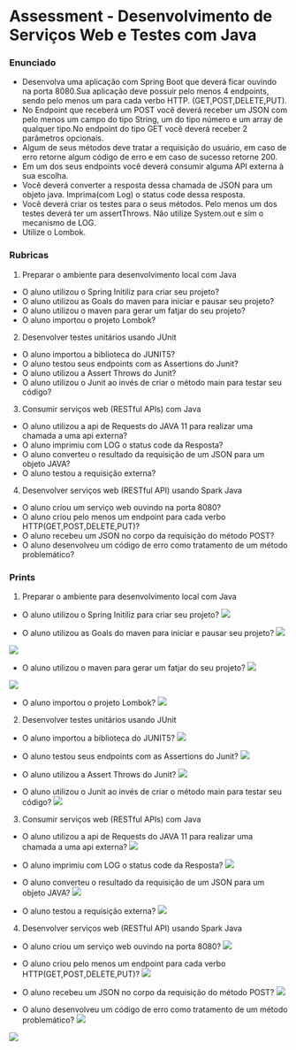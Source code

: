 
# Assessment - Desenvolvimento de Serviços Web e Testes com Java

### Enunciado

- Desenvolva uma aplicação com Spring Boot que deverá ficar ouvindo na porta 8080.Sua aplicação deve possuir pelo menos 4 endpoints, sendo pelo menos um para cada verbo HTTP. (GET,POST,DELETE,PUT).
- No Endpoint que receberá um POST você deverá receber um JSON com pelo menos um campo do tipo String, um do tipo número e um array de qualquer tipo.No endpoint do tipo GET você deverá receber 2 parâmetros opcionais.
- Algum de seus métodos deve tratar a requisição do usuário, em caso de erro retorne algum código de erro e em caso de sucesso retorne 200.
- Em um dos seus endpoints você deverá consumir alguma API externa à sua escolha.
- Você deverá converter a resposta dessa chamada de JSON para um objeto java. Imprima(com Log) o status code dessa resposta.
- Você deverá criar os testes para o seus métodos. Pelo menos um dos testes deverá ter um assertThrows. Não utilize System.out e sim o mecanismo de LOG.
- Utilize o Lombok.

### Rubricas

1. Preparar o ambiente para desenvolvimento local com Java
- O aluno utilizou o Spring Initiliz para criar seu projeto?	
- O aluno utilizou as Goals do maven para iniciar e pausar seu projeto?	
- O aluno utilizou o maven para gerar um fatjar do seu projeto?	
- O aluno importou o projeto Lombok?	

2. Desenvolver testes unitários usando JUnit
- O aluno importou a biblioteca do JUNIT5?	
- O aluno testou seus endpoints com as Assertions do Junit?	
- O aluno utilizou a Assert Throws do Junit?	
- O aluno utilizou o Junit ao invés de criar o método main para testar seu código?	

3. Consumir serviços web (RESTful APIs) com Java
- O aluno utilizou a api de Requests do JAVA 11 para realizar uma chamada a uma api externa?	
- O aluno imprimiu com LOG o status code da Resposta?	
- O aluno converteu o resultado da requisição de um JSON para um objeto JAVA?	
- O aluno testou a requisição externa?	

4. Desenvolver serviços web (RESTful API) usando Spark Java
- O aluno criou um serviço web ouvindo na porta 8080?	
- O aluno criou pelo menos um endpoint para cada verbo HTTP(GET,POST,DELETE,PUT)?	
- O aluno recebeu um JSON no corpo da requisição do método POST?	
- O aluno desenvolveu um código de erro como tratamento de um método problemático?	


### Prints

1. Preparar o ambiente para desenvolvimento local com Java
- O aluno utilizou o Spring Initiliz para criar seu projeto?
![](https://i.imgur.com/A0L3dOy.png)	

- O aluno utilizou as Goals do maven para iniciar e pausar seu projeto?
![](https://i.imgur.com/1mCVbBg.png)

![](https://i.imgur.com/Ai5uePp.png)

- O aluno utilizou o maven para gerar um fatjar do seu projeto?
![](https://i.imgur.com/Cxs5qdT.png)

![](https://i.imgur.com/x00t19D.png)

- O aluno importou o projeto Lombok?
![](https://i.imgur.com/g0oAlkl.png)

2. Desenvolver testes unitários usando JUnit
- O aluno importou a biblioteca do JUNIT5?
![](https://i.imgur.com/vX8K4ty.png)

- O aluno testou seus endpoints com as Assertions do Junit?
![](https://i.imgur.com/yBTnyQo.png)

- O aluno utilizou a Assert Throws do Junit?
![](https://i.imgur.com/i5X5YeM.png)

- O aluno utilizou o Junit ao invés de criar o método main para testar seu código?
![](https://i.imgur.com/I8asjvu.png)

3. Consumir serviços web (RESTful APIs) com Java
- O aluno utilizou a api de Requests do JAVA 11 para realizar uma chamada a uma api externa?
![](https://i.imgur.com/cRQRNn7.png)

- O aluno imprimiu com LOG o status code da Resposta?
![](https://i.imgur.com/IoHoGlD.png)

- O aluno converteu o resultado da requisição de um JSON para um objeto JAVA?
![](https://i.imgur.com/CcRrzLr.png)

- O aluno testou a requisição externa?
![](https://i.imgur.com/lkPCsVY.png)

4. Desenvolver serviços web (RESTful API) usando Spark Java
- O aluno criou um serviço web ouvindo na porta 8080?
![](https://i.imgur.com/AGV0vjR.png)

- O aluno criou pelo menos um endpoint para cada verbo HTTP(GET,POST,DELETE,PUT)?
![](https://i.imgur.com/rS8qD58.png)

- O aluno recebeu um JSON no corpo da requisição do método POST?
![](https://i.imgur.com/reacfla.png)

- O aluno desenvolveu um código de erro como tratamento de um método problemático?
![](https://i.imgur.com/iodGJG5.png)

![](https://i.imgur.com/1rohtPY.png)